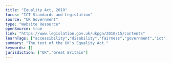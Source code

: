 ```yaml
---
title: "Equality Act, 2010"
focus: "ICT Standards and Legislation"
source: "UK Government"
type: "Website Resource"
openSource: true
link: "https://www.legislation.gov.uk/ukpga/2010/15/contents"
learnTags: ["accessibility","disability","fairness","government","ict","legislationAndLaw","bias"]
summary: "The text of the UK's Equality Act."
keywords: []
jurisdiction: ["UK","Great Britain"]
---
```

